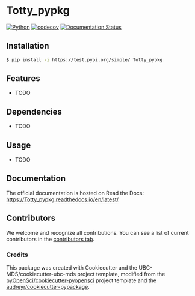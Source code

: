 # Totty_pypkg 

[![Python](https://img.shields.io/badge/python-3.9-blue)]()
[![codecov](https://codecov.io/gh/MicTott/Totty_pypkg/branch/main/graph/badge.svg)](https://codecov.io/gh/MicTott/Totty_pypkg)
[![Documentation Status](https://readthedocs.org/projects/Totty_pypkg/badge/?version=latest)](https://Totty_pypkg.readthedocs.io/en/latest/?badge=latest)


## Installation

```bash
$ pip install -i https://test.pypi.org/simple/ Totty_pypkg
```

## Features

- TODO

## Dependencies

- TODO

## Usage

- TODO

## Documentation

The official documentation is hosted on Read the Docs: https://Totty_pypkg.readthedocs.io/en/latest/

## Contributors

We welcome and recognize all contributions. You can see a list of current contributors in the [contributors tab](https://github.com/MicTott/Totty_pypkg/graphs/contributors).

### Credits

This package was created with Cookiecutter and the UBC-MDS/cookiecutter-ubc-mds project template, modified from the [pyOpenSci/cookiecutter-pyopensci](https://github.com/pyOpenSci/cookiecutter-pyopensci) project template and the [audreyr/cookiecutter-pypackage](https://github.com/audreyr/cookiecutter-pypackage).

